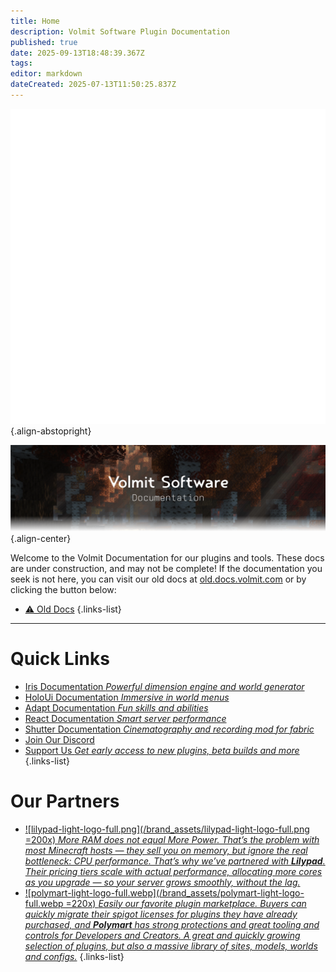 ```yaml
---
title: Home
description: Volmit Software Plugin Documentation
published: true
date: 2025-09-13T18:48:39.367Z
tags: 
editor: markdown
dateCreated: 2025-07-13T11:50:25.837Z
---
```


![icon.webp](/brand_assets/icon.webp){.align-abstopright}



![home-banner.webp](/brand_assets/home-banner.webp){.align-center}

Welcome to the Volmit Documentation for our plugins and tools. These docs are under construction, and may not be complete! If the documentation you seek is not here, you can visit our old docs at [old.docs.volmit.com](https://old.docs.volmit.com) or by clicking the button below:
- [⚠️ Old Docs](https://old.docs.volmit.com)
{.links-list}

---

# Quick Links

- [Iris Documentation *Powerful dimension engine and world generator*](/doc/iris)
- [HoloUi Documentation *Immersive in world menus*](/doc/holoui)
- [Adapt Documentation *Fun skills and abilities*](/doc/adapt)
- [React Documentation *Smart server performance*](/doc/react)
- [Shutter Documentation *Cinematography and recording mod for fabric*](/doc/shutter)
- [Join Our Discord](https://discord.gg/3xxPTpT)
- [Support Us *Get early access to new plugins, beta builds and more*](https://ko-fi.com/volmit)
{.links-list}



# Our Partners

- [![lilypad-light-logo-full.png](/brand_assets/lilypad-light-logo-full.png =200x) *More RAM does not equal More Power. That’s the problem with most Minecraft hosts — they sell you on memory, but ignore the real bottleneck: CPU performance. That’s why we’ve partnered with <strong>Lilypad</strong>. Their pricing tiers scale with actual performance, allocating more cores as you upgrade — so your server grows smoothly, without the lag.*](https://lilypad.gg/volmit)
- [![polymart-light-logo-full.webp](/brand_assets/polymart-light-logo-full.webp =220x) *Easily our favorite plugin marketplace. Buyers can quickly migrate their spigot licenses for plugins they have already purchased, and <strong>Polymart</strong> has strong protections and great tooling and controls for Developers and Creators. A great and quickly growing selection of plugins, but also a massive library of sites, models, worlds and configs.*](https://polymart.org/)
{.links-list}
